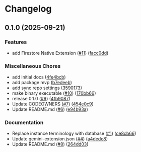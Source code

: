 # Changelog

## 0.1.0 (2025-09-21)


### Features

* add Firestore Native Extension ([#11](https://github.com/gemini-cli-extensions/firestore-native/issues/11)) ([facc0dd](https://github.com/gemini-cli-extensions/firestore-native/commit/facc0dd8840e95082c940290b227ddefa2b280fa))


### Miscellaneous Chores

* add initial docs ([4fe4bcb](https://github.com/gemini-cli-extensions/firestore-native/commit/4fe4bcb961bbf67eba8d3dc25ee88977a25fcba7))
* add package mvp ([b7edeeb](https://github.com/gemini-cli-extensions/firestore-native/commit/b7edeebda8f1859d70de1ad59c6cdaf4ff406508))
* add sync repo settings ([3590173](https://github.com/gemini-cli-extensions/firestore-native/commit/35901730aa56b269435e286292408356cfc06ab5))
* make binary executable ([#10](https://github.com/gemini-cli-extensions/firestore-native/issues/10)) ([170bb66](https://github.com/gemini-cli-extensions/firestore-native/commit/170bb66099fcf5ecec383759f33e7d7df0b2a490))
* release 0.1.0 ([#9](https://github.com/gemini-cli-extensions/firestore-native/issues/9)) ([4fb9087](https://github.com/gemini-cli-extensions/firestore-native/commit/4fb908736b1dd9797ff638d86193cf4a61da5298))
* Update CODEOWNERS ([#7](https://github.com/gemini-cli-extensions/firestore-native/issues/7)) ([454e0c9](https://github.com/gemini-cli-extensions/firestore-native/commit/454e0c913ca89ef45a3a0fbc37e7912aa2d3ed6f))
* Update README.md ([#6](https://github.com/gemini-cli-extensions/firestore-native/issues/6)) ([e94b93a](https://github.com/gemini-cli-extensions/firestore-native/commit/e94b93a16da80ba6c648fd4a4a726678ef453452))


### Documentation

* Replace instance terminology with database ([#1](https://github.com/gemini-cli-extensions/firestore-native/issues/1)) ([ce8cb66](https://github.com/gemini-cli-extensions/firestore-native/commit/ce8cb6636497e64e932962ebadb2ff0a01b183e9))
* Update gemini-extension.json ([#4](https://github.com/gemini-cli-extensions/firestore-native/issues/4)) ([a4dede8](https://github.com/gemini-cli-extensions/firestore-native/commit/a4dede87a759b6b49d90b1667177bfa3dbeae671))
* Update README.md ([#8](https://github.com/gemini-cli-extensions/firestore-native/issues/8)) ([264dd03](https://github.com/gemini-cli-extensions/firestore-native/commit/264dd030a82554dd13fa24277232e13aff8bcfd9))
